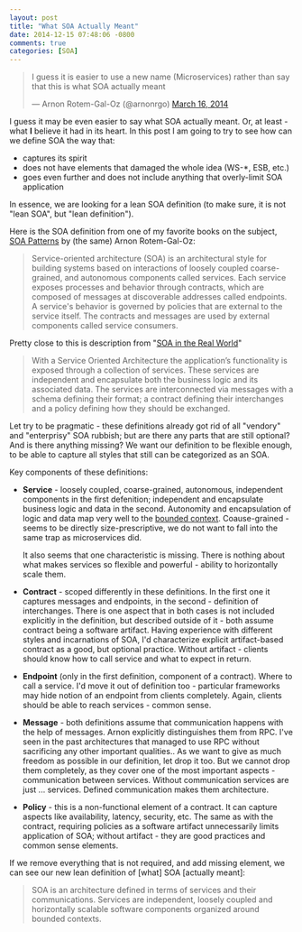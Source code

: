 ```yaml
---
layout: post
title: "What SOA Actually Meant"
date: 2014-12-15 07:48:06 -0800
comments: true
categories: [SOA]
---
```


><p>I guess it is easier to use a new name (Microservices) rather than say that this is what SOA actually meant</p>&mdash; Arnon Rotem-Gal-Oz (@arnonrgo) <a href="https://twitter.com/arnonrgo/status/445188642727034880">March 16, 2014</a>

I guess it may be even easier to say what SOA actually meant. Or, at least - what **I** believe it had in its heart. In this post I am going to try to see how can we define SOA the way that:

- captures its spirit
- does not have elements that damaged the whole idea (WS-*, ESB, etc.) 
- goes even further and does not include anything that overly-limit SOA application

In essence, we are looking for a lean SOA definition (to make sure, it is not "lean SOA", but "lean definition"). 

<!--more-->

Here is the SOA definition from one of my favorite books on the subject, [SOA Patterns](http://www.amazon.com/SOA-Patterns-Arnon-Rotem-Gal-Oz/dp/1933988266) by (the same) Arnon Rotem-Gal-Oz:

>Service-oriented architecture (SOA) is an architectural style for building systems based on interactions of loosely coupled coarse-grained, and autonomous components called services. Each service exposes processes and behavior through contracts, which are composed of messages at discoverable addresses called endpoints. A service's behavior is governed by policies that are external to the service itself. The contracts and messages are used by external components called service consumers.

Pretty close to this is description from "[SOA in the Real World](http://msdn.microsoft.com/en-us/library/bb833022.aspx)" 

> With a Service Oriented Architecture the application’s functionality is exposed through a collection of services. These services are independent and encapsulate both the business logic and its associated data. The services are interconnected via messages with a schema defining their format; a contract defining their interchanges and a policy defining how they should be exchanged.

Let try to be pragmatic - these definitions already got rid of all "vendory" and "enterprisy" SOA rubbish; but are there any parts that are still optional? And is there anything missing? We want our definition to be flexible enough, to be able to capture all styles that still can be categorized as an SOA.

Key components of these definitions: 

- **Service** - loosely coupled, coarse-grained, autonomous, independent components in the first defenition; independent and encapsulate business logic and data in the second. Autonomity and encapsulation of logic and data map very well to the [bounded context](http://martinfowler.com/bliki/BoundedContext.html). Coause-grained - seems to be directly size-prescriptive, we do not want to fall into the same trap as microservices did.  

  It also seems that one characteristic is missing. There is nothing about what makes services so flexible and powerful - ability to horizontally scale them.

- **Contract** - scoped differently in these definitions. In the first one it captures messages and endpoints, in the second - definition of interchanges. There is one aspect that in both cases is not included explicitly in the definition, but described outside of it - both assume contract being a software artifact. Having experience with different styles and incarnations of SOA, I'd characterize explicit artifact-based contract as a good, but optional practice. Without artifact - clients should know how to call service and what to expect in return.

- **Endpoint** (only in the first definition, component of a contract). Where to call a service. I'd move it out of definition too - particular frameworks may hide notion of an endpoint from clients completely. Again, clients should be able to reach services - common sense.

- **Message** - both definitions assume that communication happens with the help of messages. Arnon explicitly distinguishes them from RPC. I've seen in the past architectures that managed to use RPC without sacrificing any other important qualities.. As we want to give as much freedom as possible in our definition, let drop it too. But we cannot drop them completely, as they cover one of the most important aspects - communication between services. Without communication services are just ... services. Defined communication makes them architecture.

- **Policy** - this is a non-functional element of a contract. It can capture aspects like availability, latency, security, etc. The same as with the contract, requiring policies as a software artifact unnecessarily limits application of SOA; without artifact - they are good practices and common sense elements.

If we remove everything that is not required, and add missing element, we can see our new lean definition of [what] SOA [actually meant]:

>SOA is an architecture defined in terms of services and their communications. Services are independent, loosely coupled and horizontally scalable software components organized around bounded contexts.
